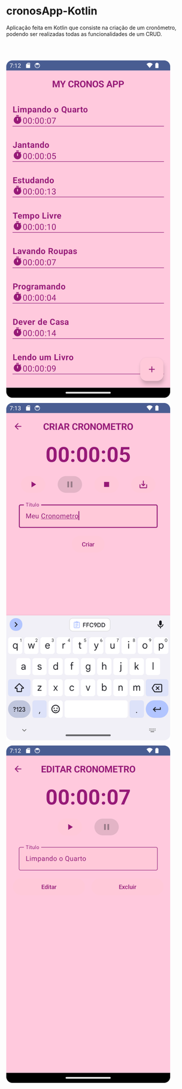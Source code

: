 # cronosApp-Kotlin
Aplicação feita em Kotlin que consiste na criação de um cronômetro, podendo ser realizadas todas as funcionalidades de um CRUD.

<br><br>
<p>
  <img src="img/one.png" height="900px" align="middle">
</p> 
<p>
  <img src="img/two.png" height="900px" align="middle">
</p> 
<p>
  <img src="img/three.png" height="900px" align="middle">
</p> 
